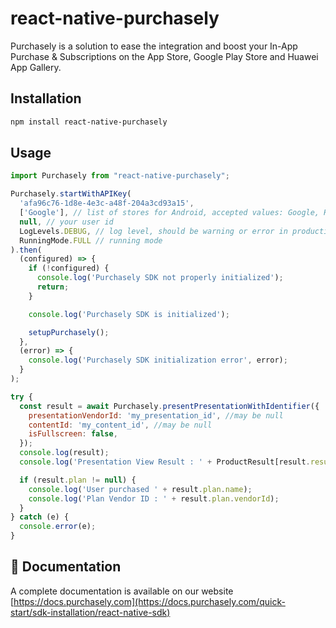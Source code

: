 # react-native-purchasely

Purchasely is a solution to ease the integration and boost your In-App Purchase & Subscriptions on the App Store, Google Play Store and Huawei App Gallery.

## Installation

```sh
npm install react-native-purchasely
```

## Usage

```js
import Purchasely from "react-native-purchasely";

Purchasely.startWithAPIKey(
  'afa96c76-1d8e-4e3c-a48f-204a3cd93a15',
  ['Google'], // list of stores for Android, accepted values: Google, Huawei and Amazon
  null, // your user id
  LogLevels.DEBUG, // log level, should be warning or error in production
  RunningMode.FULL // running mode
).then(
  (configured) => {
    if (!configured) {
      console.log('Purchasely SDK not properly initialized');
      return;
    }

    console.log('Purchasely SDK is initialized');

    setupPurchasely();
  },
  (error) => {
    console.log('Purchasely SDK initialization error', error);
  }
);

try {
  const result = await Purchasely.presentPresentationWithIdentifier({
    presentationVendorId: 'my_presentation_id', //may be null
    contentId: 'my_content_id', //may be null
    isFullscreen: false,
  });
  console.log(result);
  console.log('Presentation View Result : ' + ProductResult[result.result]);

  if (result.plan != null) {
    console.log('User purchased ' + result.plan.name);
    console.log('Plan Vendor ID : ' + result.plan.vendorId);
  }
} catch (e) {
  console.error(e);
}

```

## 🏁 Documentation

A complete documentation is available on our website [https://docs.purchasely.com](https://docs.purchasely.com/quick-start/sdk-installation/react-native-sdk)
